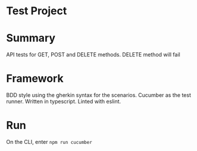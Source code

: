 # Test Project

# Summary

API tests for GET, POST and DELETE methods. DELETE method will fail

# Framework

BDD style using the gherkin syntax for the scenarios. Cucumber as the test runner. Written in typescript. Linted with eslint.

# Run

On the CLI, enter ``` npm run cucumber ```
